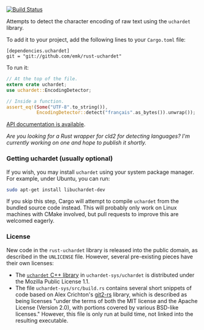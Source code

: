 [![Build Status](https://travis-ci.org/emk/rust-uchardet.svg?branch=master)](https://travis-ci.org/emk/rust-uchardet)

Attempts to detect the character encoding of raw text using the `uchardet`
library.

To add it to your project, add the following lines to your `Cargo.toml`
file:

```
[dependencies.uchardet]
git = "git://github.com/emk/rust-uchardet"
```

To run it:

```rust
// At the top of the file.
extern crate uchardet;
use uchardet::EncodingDetector;

// Inside a function.
assert_eq!(Some("UTF-8".to_string()),
           EncodingDetector::detect("français".as_bytes()).unwrap());
```

[API documentation is available][apidoc].

_Are you looking for a Rust wrapper for cld2 for detecting languages?  I'm
currently working on one and hope to publish it shortly._

[apidoc]: http://www.rust-ci.org/emk/rust-uchardet/doc/uchardet/

### Getting uchardet (usually optional)

If you wish, you may install `uchardet` using your system package manager.
For example, under Ubuntu, you can run:

```sh
sudo apt-get install libuchardet-dev
```

If you skip this step, Cargo will attempt to compile `uchardet` from the
bundled source code instead.  This will probably only work on Linux
machines with CMake involved, but pull requests to improve this are
welcomed eagerly.

### License

New code in the `rust-uchardet` library is released into the public domain,
as described in the `UNLICENSE` file.  However, several pre-existing pieces
have their own licenses:

- The [`uchardet` C++ library][cxx] in `uchardet-sys/uchardet` is
  distributed under the Mozilla Public License 1.1.
- The file `uchardet-sys/src/build.rs` contains several short snippets of
  code based on Alex Crichton's [git2-rs][] library, which is described as
  being licenses "under the terms of both the MIT license and the Apache
  License (Version 2.0), with portions covered by various BSD-like
  licenses."  However, this file is only run at build time, not linked into
  the resulting executable.

[cxx]: https://code.google.com/p/uchardet/
[git2-rs]: https://github.com/alexcrichton/git2-rs/
